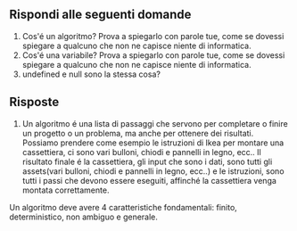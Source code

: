 ## Rispondi alle seguenti domande
1. Cos'é un algoritmo? Prova a spiegarlo con parole tue, come se dovessi spiegare a qualcuno che non ne capisce niente di informatica.
2. Cos'é una variabile? Prova a spiegarlo con parole tue, come se dovessi spiegare a qualcuno che non ne capisce niente di informatica.
3. undefined e null sono la stessa cosa?

## Risposte
1. Un algoritmo é una lista di passaggi che servono per completare o finire un progetto o un problema, ma anche per ottenere dei risultati.
Possiamo prendere come esempio le istruzioni di Ikea per montare una cassettiera, ci sono vari bulloni, chiodi e pannelli in legno, ecc..
Il risultato finale é la cassettiera, gli input che sono i dati, sono tutti gli assets(vari bulloni, chiodi e pannelli in legno, ecc..) e le istruzioni, sono tutti i passi che devono essere eseguiti, affinché la cassettiera venga montata correttamente.

Un algoritmo deve avere 4 caratteristiche fondamentali: finito, deterministico, non ambiguo e generale.